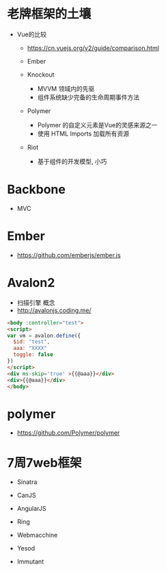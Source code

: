# 老牌框架的土壤

- Vue的比较

  - <https://cn.vuejs.org/v2/guide/comparison.html>
  - Ember
  - Knockout

    - MVVM 领域内的先驱
    - 组件系统缺少完备的生命周期事件方法

  - Polymer

    - Polymer 的自定义元素是Vue的灵感来源之一
    - 使用 HTML Imports 加载所有资源

  - Riot

    - 基于组件的开发模型, 小巧

# Backbone

- MVC

# Ember

- <https://github.com/emberjs/ember.js>

# Avalon2

- 扫描引擎 概念
- <http://avalonjs.coding.me/>

```html
<body :controller="test">
<script>
var vm = avalon.define({
  $id: "test",
  aaa: "XXXX"
  toggle: false
})
</script>
<div ms-skip='true' >{{@aaa}}</div>
<div>{{@aaa}}</div>
</body>
```

# polymer

- <https://github.com/Polymer/polymer>

# 7周7web框架

- Sinatra

- CanJS

- AngularJS

- Ring

- Webmacchine

- Yesod

- Immutant
